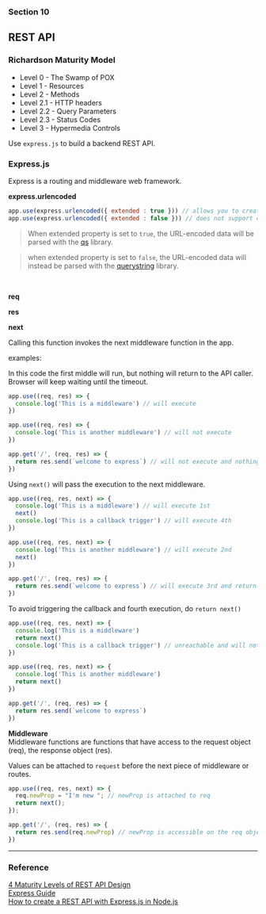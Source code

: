 ### Section 10

## REST API

### Richardson Maturity Model

- Level 0 - The Swamp of POX
- Level 1 - Resources
- Level 2 - Methods
- Level 2.1 - HTTP headers
- Level 2.2 - Query Parameters
- Level 2.3 - Status Codes
- Level 3 - Hypermedia Controls

Use ```express.js``` to build a backend REST API. 

### Express.js
Express is a routing and middleware web framework.

**express.urlencoded**

```js
app.use(express.urlencoded({ extended : true })) // allows you to create a nested object from query string
app.use(express.urlencoded({ extended : false })) // does not support creating a nested object
```
> When extended property is set to ```true```, the URL-encoded data will be parsed with the [qs](https://www.npmjs.com/package/qs) library.

> when extended property is set to ```false```, the URL-encoded data will instead be parsed with the [querystring](https://www.npmjs.com/package/query-string) library.

<br />

**req**

**res**

**next**

Calling this function invokes the next middleware function in the app.

examples:

In this code the first middle will run, but nothing will return to the API caller.
<br />
Browser will keep waiting until the timeout.

```js
app.use((req, res) => {
  console.log('This is a middleware') // will execute
})

app.use((req, res) => {
  console.log('This is another middleware') // will not execute
})

app.get('/', (req, res) => {
  return res.send(`welcome to express`) // will not execute and nothing will return to client
})
```

Using ```next()``` will pass the execution to the next middleware.

```js
app.use((req, res, next) => {
  console.log('This is a middleware') // will execute 1st
  next()
  console.log('This is a callback trigger') // will execute 4th
})

app.use((req, res, next) => {
  console.log('This is another middleware') // will execute 2nd
  next()
})

app.get('/', (req, res) => {
  return res.send(`welcome to express`) // will execute 3rd and return response to client
})
```

To avoid triggering the callback and fourth execution, do ```return next()```

```js
app.use((req, res, next) => {
  console.log('This is a middleware')
  return next()
  console.log('This is a callback trigger') // unreachable and will not execute
})

app.use((req, res, next) => {
  console.log('This is another middleware')
  return next()
})

app.get('/', (req, res) => {
  return res.send(`welcome to express`)
})
```

**Middleware**
<br />
Middleware functions are functions that have access to the request object (req), the response object (res).

Values can be attached to ```request``` before the next piece of middleware or routes.

```js
app.use((req, res, next) => {
  req.newProp = "I'm new "; // newProp is attached to req
  return next();
});

app.get('/', (req, res) => {
  return res.send(req.newProp) // newProp is accessible on the req object in any subsequent middleware
})
```

---
### Reference
[4 Maturity Levels of REST API Design](https://blog.restcase.com/4-maturity-levels-of-rest-api-design/)
<br />
[Express Guide](http://expressjs.com/en/guide/routing.html)
<br />
[How to create a REST API with Express.js in Node.js](https://www.robinwieruch.de/node-express-server-rest-api)